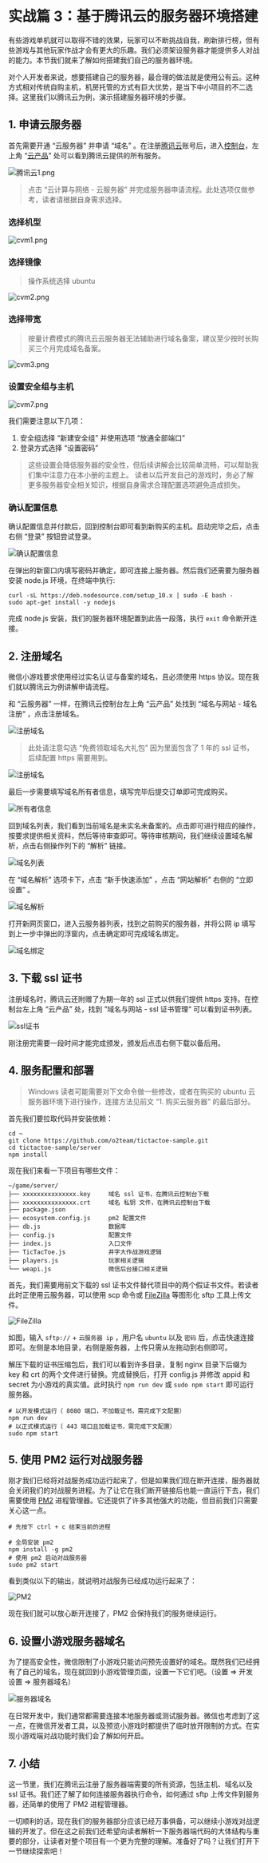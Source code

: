 # 实战篇 3：基于腾讯云的服务器环境搭建

有些游戏单机就可以取得不错的效果，玩家可以不断挑战自我，刷新排行榜，但有些游戏与其他玩家作战才会有更大的乐趣。我们必须架设服务器才能提供多人对战的能力。本节我们就来了解如何搭建我们自己的服务器环境。

对个人开发者来说，想要搭建自己的服务器，最合理的做法就是使用公有云。这种方式相对传统自购主机，机房托管的方式有巨大优势，是当下中小项目的不二选择。这里我们以腾讯云为例，演示搭建服务器环境的步骤。

## 1\. 申请云服务器

首先需要开通 “云服务器” 并申请 “域名” 。在注册[腾讯云](https://cloud.tencent.com/)账号后，进入[控制台](https://console.cloud.tencent.com/)，左上角 “[云产品](https://buy.cloud.tencent.com/cvm)” 处可以看到腾讯云提供的所有服务。

![腾讯云1.png](//images.weserv.nl/?url=user-gold-cdn.xitu.io/2018/9/6/165af5767c061626?w=1025&h=473&f=jpeg&s=92363)

> 点击 “云计算与网络 - 云服务器” 并完成服务器申请流程。此处选项仅做参考，读者请根据自身需求选择。

### 选择机型

![cvm1.png](//images.weserv.nl/?url=user-gold-cdn.xitu.io/2018/9/6/165af5767c46810f?w=1223&h=870&f=png&s=130478)

### 选择镜像

> 操作系统选择 ubuntu

![cvm2.png](//images.weserv.nl/?url=user-gold-cdn.xitu.io/2018/9/6/165af5767c5e3f4d?w=1169&h=720&f=png&s=115905)

### 选择带宽

> 按量计费模式的腾讯云云服务器无法辅助进行域名备案，建议至少按时长购买三个月完成域名备案。

![cvm3.png](//images.weserv.nl/?url=user-gold-cdn.xitu.io/2018/9/6/165af5767c57905b?w=977&h=836&f=png&s=120446)

### 设置安全组与主机

![cvm7.png](//images.weserv.nl/?url=user-gold-cdn.xitu.io/2018/9/6/165af5767c82d49f?w=1194&h=1053&f=png&s=144995)

我们需要注意以下几项：

1.  安全组选择 “新建安全组” 并使用选项 “放通全部端口”
2.  登录方式选择 “设置密码”

> 这些设置会降低服务器的安全性，但后续讲解会比较简单流畅，可以帮助我们集中注意力在本小册的主题上。 读者以后开发自己的游戏时，务必了解更多服务器安全相关知识，根据自身需求合理配置选项避免造成损失。

### 确认配置信息

确认配置信息并付款后，回到控制台即可看到新购买的主机。启动完毕之后，点击右侧 “登录” 按钮尝试登录。

![确认配置信息](//images.weserv.nl/?url=user-gold-cdn.xitu.io/2018/9/6/165af5767cbe03b2?w=1323&h=82&f=jpeg&s=32848)

在弹出的新窗口内填写密码并确定，即可连接上服务器。然后我们还需要为服务器安装 node.js 环境，在终端中执行:

```
curl -sL https://deb.nodesource.com/setup_10.x | sudo -E bash -
sudo apt-get install -y nodejs

```

完成 node.js 安装，我们的服务器环境配置到此告一段落，执行 `exit` 命令断开连接。

## 2\. 注册域名

微信小游戏要求使用经过实名认证与备案的域名，且必须使用 https 协议。现在我们就以腾讯云为例讲解申请流程。

和 “云服务器” 一样，在腾讯云控制台左上角 “云产品” 处找到 “域名与网站 - 域名注册“ ，点击注册域名。

![注册域名](//images.weserv.nl/?url=user-gold-cdn.xitu.io/2018/9/6/165af5769ad48717?w=796&h=466&f=jpeg&s=109645)

> 此处请注意勾选 “免费领取域名大礼包” 因为里面包含了 1 年的 ssl 证书，后续配置 https 需要用到。

![注册域名](//images.weserv.nl/?url=user-gold-cdn.xitu.io/2018/9/6/165af576a0d8baea?w=1193&h=1019&f=jpeg&s=175793)

最后一步需要填写域名所有者信息，填写完毕后提交订单即可完成购买。

![所有者信息](//images.weserv.nl/?url=user-gold-cdn.xitu.io/2018/9/6/165af5772026e8aa?w=1202&h=1047&f=jpeg&s=173050)

回到域名列表，我们看到当前域名是未实名未备案的。点击即可进行相应的操作，按要求提供相关资料，然后等待审查即可。等待审核期间，我们继续设置域名解析，点击右侧操作列下的 “解析” 链接。

![域名列表](//images.weserv.nl/?url=user-gold-cdn.xitu.io/2018/9/6/165af577224c26d2?w=2480&h=204&f=jpeg&s=65064)

在 “域名解析” 选项卡下，点击 “新手快速添加” ，点击 “网站解析” 右侧的 “立即设置” 。

![域名解析](//images.weserv.nl/?url=user-gold-cdn.xitu.io/2018/9/6/165af577253e6695?w=1031&h=685&f=jpeg&s=110095)

打开新网页窗口，进入云服务器列表，找到之前购买的服务器，并将公网 ip 填写到上一步中弹出的浮窗内，点击确定即可完成域名绑定。

![域名绑定](//images.weserv.nl/?url=user-gold-cdn.xitu.io/2018/9/6/165af5772c544257?w=853&h=137&f=jpeg&s=37172)

## 3\. 下载 ssl 证书

注册域名时，腾讯云还附赠了为期一年的 ssl 正式以供我们提供 https 支持。在控制台左上角 “云产品” 处，找到 ”域名与网站 - ssl 证书管理“ 可以看到证书列表。

![ssl证书](//images.weserv.nl/?url=user-gold-cdn.xitu.io/2018/9/6/165af577411106db?w=1346&h=170&f=jpeg&s=40480)

刚注册完需要一段时间才能完成颁发，颁发后点击右侧下载以备后用。

## 4\. 服务配置和部署

> Windows 读者可能需要对下文命令做一些修改，或者在购买的 ubuntu 云服务器环境下进行操作，连接方法见前文 “1. 购买云服务器” 的最后部分。

首先我们要拉取代码并安装依赖：

```
cd ~
git clone https://github.com/o2team/tictactoe-sample.git
cd tictactoe-sample/server
npm install

```

现在我们来看一下项目有哪些文件：

```
~/game/server/
├── xxxxxxxxxxxxxxx.key     域名 ssl 证书，在腾讯云控制台下载
├── xxxxxxxxxxxxxxx.crt     域名 私钥 文件，在腾讯云控制台下载
├── package.json
├── ecosystem.config.js     pm2 配置文件
├── db.js                   数据库
├── config.js               配置文件
├── index.js                入口文件
├── TicTacToe.js            井字大作战游戏逻辑
├── players.js              玩家相关逻辑
└── weapi.js                微信后台接口相关逻辑

```

首先，我们需要用前文下载的 ssl 证书文件替代项目中的两个假证书文件。若读者此时正使用云服务器，可以使用 scp 命令或 [FileZilla](https://filezilla-project.org/download.php?type=client) 等图形化 sftp 工具上传文件。

![FileZilla](//images.weserv.nl/?url=user-gold-cdn.xitu.io/2018/9/6/165af57744114832?w=2014&h=1474&f=jpeg&s=677502)

如图，输入 `sftp://` + `云服务器 ip` ，用户名 `ubuntu` 以及 `密码` 后，点击快速连接即可。左侧是本地目录，右侧是服务器，上传只需从左拖动到右侧即可。

解压下载的证书压缩包后，我们可以看到许多目录，复制 nginx 目录下后缀为 key 和 crt 的两个文件进行替换。完成替换后，打开 config.js 并修改 appid 和 secret 为小游戏的真实值。此时执行 `npm run dev` 或 `sudo npm start` 即可运行服务器。

```
# 以开发模式运行（ 8080 端口，不加载证书，需完成下文配置）
npm run dev
# 以正式模式运行（ 443 端口且加载证书，需完成下文配置）
sudo npm start

```

## 5\. 使用 PM2 运行对战服务器

刚才我们已经将对战服务成功运行起来了，但是如果我们现在断开连接，服务器就会关闭我们的对战服务进程。为了让它在我们断开链接后也能一直运行下去，我们需要使用 [PM2](https://pm2.io/runtime/) 进程管理器。它还提供了许多其他强大的功能，但目前我们只需要关心这一点。

```
# 先按下 ctrl + c 结束当前的进程

# 全局安装 pm2
npm install -g pm2
# 使用 pm2 启动对战服务器
sudo pm2 start

```

看到类似以下的输出，就说明对战服务已经成功运行起来了：

![PM2](//images.weserv.nl/?url=user-gold-cdn.xitu.io/2018/9/6/165af5774bd1a5f3?w=1510&h=317&f=png&s=38437)

现在我们就可以放心断开连接了，PM2 会保持我们的服务继续运行。

## 6\. 设置小游戏服务器域名

为了提高安全性，微信限制了小游戏只能访问预先设置好的域名。既然我们已经拥有了自己的域名，现在就回到小游戏管理页面，设置一下它们吧。（设置 => 开发设置 => 服务器域名）

![服务器域名](//images.weserv.nl/?url=user-gold-cdn.xitu.io/2018/9/6/165af5777b1321e7?w=843&h=371&f=png&s=42569)

在日常开发中，我们通常都需要连接本地服务器或测试服务器。微信也考虑到了这一点，在微信开发者工具，以及预览小游戏时都提供了临时放开限制的方式。在实现小游戏端对战功能时我们会了解如何开启。

## 7\. 小结

这一节里，我们在腾讯云注册了服务器端需要的所有资源，包括主机、域名以及 ssl 证书。我们还了解了如何连接服务器执行命令，如何通过 sftp 上传文件到服务器，还简单的使用了 PM2 进程管理器。

一切顺利的话，现在我们的服务器部分应该已经万事俱备，可以继续小游戏对战逻辑的开发了。但在这之前我们还希望向读者解析一下服务器端代码的大体结构与重要的部分，让读者对整个项目有一个更为完整的理解。准备好了吗？让我们打开下一节继续探索吧！